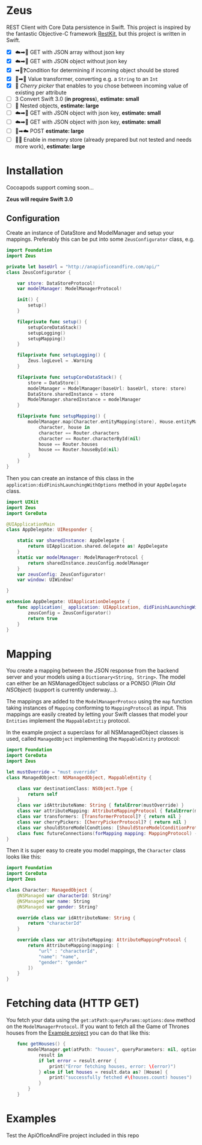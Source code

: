 # Zeus
REST Client with Core Data persistence in Swift. This project is inspired by the fantastic Objective-C framework [RestKit](https://github.com/RestKit/RestKit), but this project is written in Swift.


- [x] ☁️➡📱 GET with JSON array without json key
- [x] ☁️➡📱 GET with JSON object without json key
- [x] ➡📱❓Condition for determining if incoming object should be stored
- [x] 🍎➡🍏 Value transformer, converting e.g. a `String` to an `Int` 
- [x] 🍒 _Cherry picker_ that enables to you chose between incoming value of existing per attribute
- [ ] 3 Convert Swift 3.0 (**in progress**), **estimate: small**
- [ ] 🔀 Nested objects, **estimate: large**
- [ ] ☁️➡📱 GET with JSON object with json key, **estimate: small**
- [ ] ☁️➡📱 GET with JSON object with json key, **estimate: small**
- [ ] 📱➡☁️ POST **estimate: large**
- [ ] 🤔💭 Enable in memory store (already prepared but not tested and needs more work), **estimate: large**

# Installation
Cocoapods support coming soon... 

**Zeus will require Swift 3.0**

## Configuration
Create an instance of DataStore and ModelManager and setup your mappings. Preferably this can be put into some `ZeusConfigurator` class, e.g.
```swift
import Foundation
import Zeus

private let baseUrl = "http://anapioficeandfire.com/api/"
class ZeusConfigurator {

    var store: DataStoreProtocol!
    var modelManager: ModelManagerProtocol!

    init() {
        setup()
    }

    fileprivate func setup() {
        setupCoreDataStack()
        setupLogging()
        setupMapping()
    }

    fileprivate func setupLogging() {
        Zeus.logLevel = .Warning
    }

    fileprivate func setupCoreDataStack() {
        store = DataStore()
        modelManager = ModelManager(baseUrl: baseUrl, store: store)
        DataStore.sharedInstance = store
        ModelManager.sharedInstance = modelManager
    }

    fileprivate func setupMapping() {
        modelManager.map(Character.entityMapping(store), House.entityMapping(store)) {
            character, house in
            character == Router.characters
            character == Router.characterById(nil)
            house == Router.houses
            house == Router.houseById(nil)
        }
    }
}

```

Then you can create an instance of this class in the `application:didFinishLaunchingWithOptions` method in your `AppDelegate` class.

```swift
import UIKit
import Zeus
import CoreData

@UIApplicationMain
class AppDelegate: UIResponder {

    static var sharedInstance: AppDelegate {
        return UIApplication.shared.delegate as! AppDelegate
    }
    static var modelManager: ModelManagerProtocol {
        return sharedInstance.zeusConfig.modelManager
    }
    var zeusConfig: ZeusConfigurator!
    var window: UIWindow?

}

extension AppDelegate: UIApplicationDelegate {
    func application(_ application: UIApplication, didFinishLaunchingWithOptions launchOptions: [NSObject: Any]?) -> Bool {
        zeusConfig = ZeusConfigurator()
        return true
    }
}

```

# Mapping

You create a mapping between the JSON response from the backend server and your models using a `Dictionary<String, String>`. The model can either be an NSManagedObject subclass or a PONSO (_Plain Old NSObject_) (support is currently underway...).

The mappings are added to the `ModelManagerProtoco` using the `map` function taking instances of `Mapping` conforming to `MappingProtocol` as input. This mappings are easily created by letting your Swift classes that model your `Entities` implement the `MappableEntitiy` protocol.

In the example project a superclass for all NSManagedObject classes is used, called `ManagedObject` implementing the `MappableEntity` protocol:

```swift
import Foundation
import CoreData
import Zeus

let mustOverride = "must override"
class ManagedObject: NSManagedObject, MappableEntity {

    class var destinationClass: NSObject.Type {
        return self
    }
    class var idAttributeName: String { fatalError(mustOverride) }
    class var attributeMapping: AttributeMappingProtocol { fatalError(mustOverride) }
    class var transformers: [TransformerProtocol]? { return nil }
    class var cherryPickers: [CherryPickerProtocol]? { return nil }
    class var shouldStoreModelCondtions: [ShouldStoreModelConditionProtocol]? { return nil }
    class func futureConnections(forMapping mapping: MappingProtocol) -> [FutureConnectionProtocol]? {return nil}
}
```
Then it is super easy to create you model mappings, the `Character` class looks like this:
```swift
import Foundation
import CoreData
import Zeus

class Character: ManagedObject {
    @NSManaged var characterId: String?
    @NSManaged var name: String
    @NSManaged var gender: String?

    override class var idAttributeName: String {
        return "characterId"
    }

    override class var attributeMapping: AttributeMappingProtocol {
        return AttributeMapping(mapping: [
            "url" : "characterId",
            "name": "name",
            "gender": "gender"
        ])
    }
}

```

# Fetching data (HTTP GET)
You fetch your data using the `get:atPath:queryParams:options:done` method on the `ModelManagerProtocol`. If you want to fetch all the Game of Thrones houses from the [Example project](#Example) you can do that like this:
```swift
    func getHouses() {
        modelManager.get(atPath: "houses", queryParameters: nil, options: nil) {
            result in
            if let error = result.error {
                print("Error fetching houses, error: \(error)")
            } else if let houses = result.data as? [House] {
                print("successfully fetched #\(houses.count) houses")
            }
        }
    }
```

# Examples
Test the ApiOfIceAndFire project included in this repo

